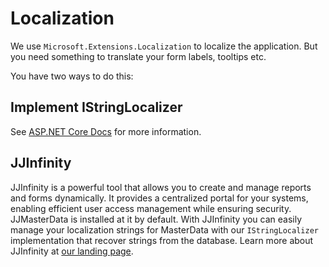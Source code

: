 # Localization

We use `Microsoft.Extensions.Localization` to localize the application. But you need something to translate your form labels, tooltips etc.

You have two ways to do this:

## Implement IStringLocalizer

See [ASP.NET Core Docs](https://learn.microsoft.com/en-us/aspnet/core/fundamentals/localization) for more information.

## JJInfinity
JJInfinity is a powerful tool that allows you to create and manage reports and forms dynamically. It provides a centralized portal for your systems, enabling efficient user access management while ensuring security.
JJMasterData is installed at it by default. With JJInfinity you can easily manage your localization strings for MasterData with our `IStringLocalizer` implementation that recover strings from the database.
Learn more about JJInfinity at [our landing page](https://www.jjconsulting.com.br/en-us/produtos/portal-empresarial).
